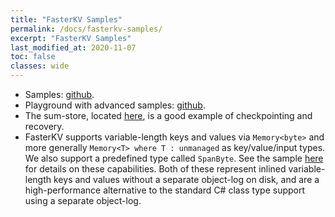 ```yaml
---
title: "FasterKV Samples"
permalink: /docs/fasterkv-samples/
excerpt: "FasterKV Samples"
last_modified_at: 2020-11-07
toc: false
classes: wide
---
```


* Samples: [github](https://github.com/Microsoft/FASTER/tree/master/cs/samples).
* Playground with advanced samples: [github](https://github.com/Microsoft/FASTER/tree/master/cs/playground).
* The sum-store, located [here](https://github.com/Microsoft/FASTER/tree/master/cc/playground/sum_store-dir), is a good example of checkpointing and recovery.
* FasterKV supports variable-length keys and values via `Memory<byte>` and more generally `Memory<T> where T : unmanaged` as key/value/input types. We also 
support a predefined type called `SpanByte`. See the sample 
[here](https://github.com/Microsoft/FASTER/tree/master/cs/samples/StoreVarLenTypes) for details on these capabilities. Both of these represent inlined variable-length
keys and values without a separate object-log on disk, and are a high-performance alternative to the standard C# class type support using a separate object-log.
